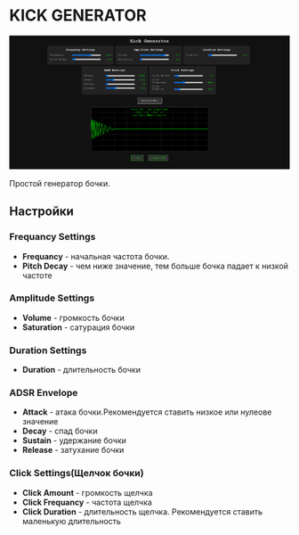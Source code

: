 # KICK GENERATOR

![kick generator](kick_generator.png)

Простой генератор бочки.

## Настройки

### Frequancy Settings

- **Frequancy** - начальная частота бочки.
- **Pitch Decay** - чем ниже значение, тем больше бочка падает к низкой частоте

### Amplitude Settings

- **Volume** - громкость бочки
- **Saturation** - сатурация бочки

### Duration Settings

- **Duration** - длительность бочки

### ADSR Envelope

- **Attack** - атака бочки.Рекомендуется ставить низкое или нулеове значение
- **Decay** - спад бочки
- **Sustain** - удержание бочки
- **Release** - затухание бочки

### Click Settings(Щелчок бочки)

- **Click Amount** - громкость щелчка
- **Click Frequancy** - частота щелчка
- **Click Duration** - длительность щелчка. Рекомендуется ставить маленькую длительность
